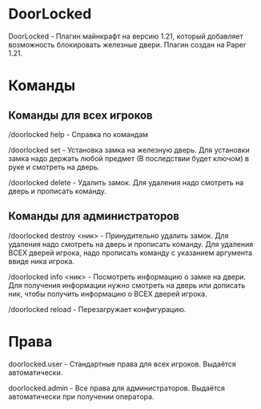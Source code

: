 # DoorLocked
DoorLocked - Плагин майнкрафт на версию 1.21, который добавляет возможность блокировать железные двери. Плагин создан на Paper 1.21.

# Команды
## Команды для всех игроков
/doorlocked help  - Справка по командам

/doorlocked set <key> - Установка замка на железную дверь. Для установки замка надо держать любой предмет (В последствии будет ключом) в руке и смотреть на дверь. 

/doorlocked delete - Удалить замок. Для удаления надо смотреть на дверь и прописать команду.

## Команды для администраторов
/doorlocked destroy <ник> - Принудительно удалить замок. Для удаления надо смотреть на дверь и прописать команду. Для удаления ВСЕХ дверей игрока, надо прописать команду с указанием аргумента ввиде ника игрока.

/doorlocked info <ник> - Посмотреть информацию о замке на двери. Для получения информации нужно смотреть на дверь или дописать ник, чтобы получить информацию о ВСЕХ дверей игрока.

/doorlocked reload - Перезагружает конфигурацию.

# Права
doorlocked.user - Стандартные права для всех игроков. Выдаётся автоматически.

doorlocked.admin - Все права для администраторов. Выдаётся автоматически при получении оператора.

